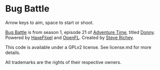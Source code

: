 # Bug Battle

Arrow keys to aim, space to start or shoot.

[Bug Battle](http://adventuretime.wikia.com/wiki/Bug_Battle) is from season 1, episode 21 of [Adventure Time](http://www.cartoonnetwork.com/tv_shows/adventuretime/), titled [Donny](http://adventuretime.wikia.com/wiki/Donny_(episode)). Powered by [HaxeFlixel](http://haxeflixel.com/) and [OpenFL](http://www.openfl.org/). Created by [Steve Richey](http://twitter.com/stvr_tweets).

This code is available under a GPLv2 license. See license.md for more details.

All trademarks are the rights of their respective owners.